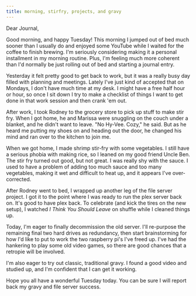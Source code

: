 ```yaml
---
title: morning, stirfry, projects, and gravy
---
```


Dear Journal,

Good morning, and happy Tuesday! This morning I jumped out of bed much
sooner than I usually do and enjoyed some YouTube while I waited for the
coffee to finish brewing. I'm seriously considering making it a personal
installment in my morning routine. Plus, I'm feeling much more coherent
than I'd normally be just rolling out of bed and starting a journal
entry.

Yesterday it felt pretty good to get back to work, but it was a really
busy day filled with planning and meetings. Lately I've just kind of
accepted that on Mondays, I don't have much time at my desk. I might
have a free half hour or hour, so once I sit down I try to make a
checklist of things I want to get done in that work session and then
crank 'em out.

After work, I took Rodney to the grocery store to pick up stuff to make
stir fry. When I got home, he and Marissa were snuggling on the couch
under a blanket, and he didn't want to leave. "No Hy-Vee. Cozy," he
said. But as he heard me putting my shoes on and heading out the door,
he changed his mind and ran over to the kitchen to join me.

When we got home, I made shrimp stir-fry with some vegetables. I still
have a serious phobia with making rice, so I leaned on my good friend
Uncle Ben. The stir fry turned out good, but not great. I was really shy
with the sauce. I used to have a problem of adding too much sauce and
too many vegetables, making it wet and difficult to heat up, and it
appears I've over-corrected.

After Rodney went to bed, I wrapped up another leg of the file server
project. I got it to the point where I was ready to run the plex server
back on. It's good to have plex back. To celebrate (and kick the tires
on the new setup), I watched *I Think You Should Leave* on shuffle while
I cleaned things up.

Today, I'm eager to finally decommission the old server. I'll re-purpose
the remaining final two hard drives as redundancy, then start
brainstorming for how I'd like to put to work the two raspberry pi's
I've freed up. I've had the hankering to play some old video games, so
there are good chances that a retropie will be involved.

I'm also eager to try out classic, traditional gravy. I found a good
video and studied up, and I'm confident that I can get it working.

Hope you all have a wonderful Tuesday today. You can be sure I will
report back my gravy and file server success.

